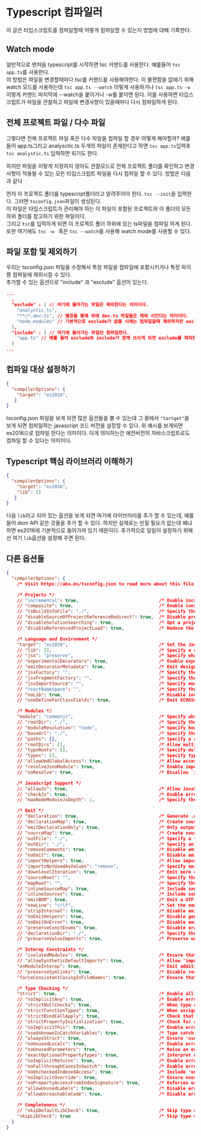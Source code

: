 # Typescript 컴파일러

이 글은 타입스크립트를 컴파일할때 어떻게 컴파일할 수 있는지 방법에 대해 기록한다.

## Watch mode

일반적으로 맨처음 typescript를 시작하면 tsc 커맨드를 사용한다. 예를들어 ```tsc app.ts```를 사용한다.    
이 방법은 파일을 변경할때마다 tsc를 커맨드를 사용해야한다. 이 불편함을 없애기 위해 watch 모드를 사용하는데 
```tsc app.ts --watch``` 이렇게 사용하거나 ```tsc app.ts -w``` 이렇게 커맨드 마지막에 --watch을 붙이거나 -w를 붙이면 된다. 
이를 사용하면 타입스크립트가 파일을 관찰하고 파일에 변경사항이 있을때마다 다시 컴파일하게 된다. 

## 전체 프로젝트 파일 / 다수 파일 

그렇다면 전체 프로젝트 파일 혹은 다수 파일을 컴파일 할 경우 어떻게 해야할까?
예를 들어 app.ts그리고 analysctic.ts 두개의 파일이 존재한다고 하면 ```tsc app.ts```입력후 ```tsc analystic.ts``` 입력하면 되기도 한다. 


하지만 파일을 이렇게 지정하지 않아도 관찰모드로 전체 프로젝트 폴더를 확인하고 변경사항이 적용될 수 있는 모든 타입스크립트 파일을 다시 컴파일 할 수 있다. 방법은 다음과 같다 


먼저 이 프로젝트 폴더를 typescript폴더라고 알려주어야 한다. ```tsc --init```을 입력한다. 그러면 ```tsconfig.json```파일이 생성된다.   
이 파일은 타입스크립트가 관리해야 하는 이 파일이 포함된 프로젝트와 이 폴더의 모든 하위 폴더를 참고하기 위한 파일이다.  
그리고 ```tsc```를 입력하게 되면 이 프로젝트 폴더 하위에 있는 ts파일을 컴파일 하게 된다.  
또한 여기에도 ```tsc -w ``` 혹은 ```tsc --watch```를 사용해 watch mode를 사용할 수 있다. 

## 파일 포함 및 제외하기 

우리는 tsconfig.json 파일을 수정해서 특정 파일을 컴파일에 포함시키거나 특정 파이릉 컴파일에 제외시킬 수 있다.   
추가할 수 있는 옵션으로 "include" 과 "exclude" 옵션이 있는다. 
```json
...
  ,
  "exclude" : [ // 여기에 들어가는 파일은 제외한다는 의미이다. 
    "analystic.ts", 
    "**/*.dev.ts", // 별칭을 통해 뒤에 dev.ts 파일들은 제외 시킨다는 의미이다. 
    "node_modules" // 기본적으로 exclude가 없을 시에는 컴파일할때 제외하지만 exclude가 옵션에 들어가게 되면 반드시 들어가야한다. 
  ],
  "include" : [ // 여기에 들어가는 파일만 컴파일한다. 
    "app.ts" // 예를 들어 exclude와 include가 함께 쓰이게 되면 exclude를 제외한 채 include를 컴파일 한다. 
  ]
...
```

## 컴파일 대상 설정하기

```json
{
  "compilerOptions": {
    "target": "es2016", 
   }
}
```
tsconfig.json 파일을 보게 되면 많은 옵션들을 볼 수 있는데 그 중에서 ```"tartget"```을 보게 되면 컴파일하는 javascript 코드 버전을 설정할 수 있다. 
위 예시를 보게되면 es2016으로 컴파일 한다는 의미이다. 이게 의미하는건 예전버전의 자바스크립트로도 컴파일 할 수 있다는 의미이다. 

## Typescript 핵심 라이브러리 이해하기 

```json
{
  "compilerOptions": {
    "target": "es2016", 
    "lib": []
   }
}
```
다음 ```lib```라고 되어 있는 옵션을 보게 되면 여기에 라이브러리를 추가 할 수 있는데, 예를들어 dom API 같은 것들을 추가 할 수 있다. 하지만 실제로는 만질 필요가 없는데 왜냐하면 es2016에 기본적으로 들어가져 있기 때문이다. 추가적으로 일일이 설정하기 위해선 여기 ```lib```옵션을 설정해 주면 된다. 

## 다른 옵션들 
```json
{
  "compilerOptions": {
    /* Visit https://aka.ms/tsconfig.json to read more about this file */

    /* Projects */
    // "incremental": true,                              /* Enable incremental compilation */
    // "composite": true,                                /* Enable constraints that allow a TypeScript project to be used with project references. */
    // "tsBuildInfoFile": "./",                          /* Specify the folder for .tsbuildinfo incremental compilation files. */
    // "disableSourceOfProjectReferenceRedirect": true,  /* Disable preferring source files instead of declaration files when referencing composite projects */
    // "disableSolutionSearching": true,                 /* Opt a project out of multi-project reference checking when editing. */
    // "disableReferencedProjectLoad": true,             /* Reduce the number of projects loaded automatically by TypeScript. */

    /* Language and Environment */
    "target": "es2016",                                  /* Set the JavaScript language version for emitted JavaScript and include compatible library declarations. */
    // "lib": [],                                        /* Specify a set of bundled library declaration files that describe the target runtime environment. */
    // "jsx": "preserve",                                /* Specify what JSX code is generated. */
    // "experimentalDecorators": true,                   /* Enable experimental support for TC39 stage 2 draft decorators. */
    // "emitDecoratorMetadata": true,                    /* Emit design-type metadata for decorated declarations in source files. */
    // "jsxFactory": "",                                 /* Specify the JSX factory function used when targeting React JSX emit, e.g. 'React.createElement' or 'h' */
    // "jsxFragmentFactory": "",                         /* Specify the JSX Fragment reference used for fragments when targeting React JSX emit e.g. 'React.Fragment' or 'Fragment'. */
    // "jsxImportSource": "",                            /* Specify module specifier used to import the JSX factory functions when using `jsx: react-jsx*`.` */
    // "reactNamespace": "",                             /* Specify the object invoked for `createElement`. This only applies when targeting `react` JSX emit. */
    // "noLib": true,                                    /* Disable including any library files, including the default lib.d.ts. */
    // "useDefineForClassFields": true,                  /* Emit ECMAScript-standard-compliant class fields. */

    /* Modules */
    "module": "commonjs",                                /* Specify what module code is generated. */
    // "rootDir": "./",                                  /* Specify the root folder within your source files. */ // 소스의 구체적인 파일루트를 정해줌
    // "moduleResolution": "node",                       /* Specify how TypeScript looks up a file from a given module specifier. */
    // "baseUrl": "./",                                  /* Specify the base directory to resolve non-relative module names. */
    // "paths": {},                                      /* Specify a set of entries that re-map imports to additional lookup locations. */
    // "rootDirs": [],                                   /* Allow multiple folders to be treated as one when resolving modules. */
    // "typeRoots": [],                                  /* Specify multiple folders that act like `./node_modules/@types`. */
    // "types": [],                                      /* Specify type package names to be included without being referenced in a source file. */
    // "allowUmdGlobalAccess": true,                     /* Allow accessing UMD globals from modules. */
    // "resolveJsonModule": true,                        /* Enable importing .json files */
    // "noResolve": true,                                /* Disallow `import`s, `require`s or `<reference>`s from expanding the number of files TypeScript should add to a project. */

    /* JavaScript Support */
    // "allowJs": true,                                  /* Allow JavaScript files to be a part of your program. Use the `checkJS` option to get errors from these files. */
    // "checkJs": true,                                  /* Enable error reporting in type-checked JavaScript files. */
    // "maxNodeModuleJsDepth": 1,                        /* Specify the maximum folder depth used for checking JavaScript files from `node_modules`. Only applicable with `allowJs`. */

    /* Emit */
    // "declaration": true,                              /* Generate .d.ts files from TypeScript and JavaScript files in your project. */
    // "declarationMap": true,                           /* Create sourcemaps for d.ts files. */
    // "emitDeclarationOnly": true,                      /* Only output d.ts files and not JavaScript files. */
    // "sourceMap": true,                                /* Create source map files for emitted JavaScript files. */ // 디버깅시 매우 좋음 웹에서 ts파일 확인가능
    // "outFile": "./",                                  /* Specify a file that bundles all outputs into one JavaScript file. If `declaration` is true, also designates a file that bundles all .d.ts output. */
    // "outDir": "./",                                   /* Specify an output folder for all emitted files. */ // 컴파일시 특정위치에 js파일을 만듬.
    // "removeComments": true,                           /* Disable emitting comments. */
    // "noEmit": true,                                   /* Disable emitting files from a compilation. */
    // "importHelpers": true,                            /* Allow importing helper functions from tslib once per project, instead of including them per-file. */
    // "importsNotUsedAsValues": "remove",               /* Specify emit/checking behavior for imports that are only used for types */
    // "downlevelIteration": true,                       /* Emit more compliant, but verbose and less performant JavaScript for iteration. */
    // "sourceRoot": "",                                 /* Specify the root path for debuggers to find the reference source code. */
    // "mapRoot": "",                                    /* Specify the location where debugger should locate map files instead of generated locations. */
    // "inlineSourceMap": true,                          /* Include sourcemap files inside the emitted JavaScript. */
    // "inlineSources": true,                            /* Include source code in the sourcemaps inside the emitted JavaScript. */
    // "emitBOM": true,                                  /* Emit a UTF-8 Byte Order Mark (BOM) in the beginning of output files. */
    // "newLine": "crlf",                                /* Set the newline character for emitting files. */
    // "stripInternal": true,                            /* Disable emitting declarations that have `@internal` in their JSDoc comments. */
    // "noEmitHelpers": true,                            /* Disable generating custom helper functions like `__extends` in compiled output. */
    // "noEmitOnError": true,                            /* Disable emitting files if any type checking errors are reported. */ //에러가 있을시 컴파일 하지 않음
    // "preserveConstEnums": true,                       /* Disable erasing `const enum` declarations in generated code. */
    // "declarationDir": "./",                           /* Specify the output directory for generated declaration files. */
    // "preserveValueImports": true,                     /* Preserve unused imported values in the JavaScript output that would otherwise be removed. */

    /* Interop Constraints */
    // "isolatedModules": true,                          /* Ensure that each file can be safely transpiled without relying on other imports. */
    // "allowSyntheticDefaultImports": true,             /* Allow 'import x from y' when a module doesn't have a default export. */
    "esModuleInterop": true,                             /* Emit additional JavaScript to ease support for importing CommonJS modules. This enables `allowSyntheticDefaultImports` for type compatibility. */
    // "preserveSymlinks": true,                         /* Disable resolving symlinks to their realpath. This correlates to the same flag in node. */
    "forceConsistentCasingInFileNames": true,            /* Ensure that casing is correct in imports. */

    /* Type Checking */
    "strict": true,                                      /* Enable all strict type-checking options. */
    // "noImplicitAny": true,                            /* Enable error reporting for expressions and declarations with an implied `any` type.. */
    // "strictNullChecks": true,                         /* When type checking, take into account `null` and `undefined`. */
    // "strictFunctionTypes": true,                      /* When assigning functions, check to ensure parameters and the return values are subtype-compatible. */
    // "strictBindCallApply": true,                      /* Check that the arguments for `bind`, `call`, and `apply` methods match the original function. */
    // "strictPropertyInitialization": true,             /* Check for class properties that are declared but not set in the constructor. */
    // "noImplicitThis": true,                           /* Enable error reporting when `this` is given the type `any`. */
    // "useUnknownInCatchVariables": true,               /* Type catch clause variables as 'unknown' instead of 'any'. */
    // "alwaysStrict": true,                             /* Ensure 'use strict' is always emitted. */
    // "noUnusedLocals": true,                           /* Enable error reporting when a local variables aren't read. */
    // "noUnusedParameters": true,                       /* Raise an error when a function parameter isn't read */
    // "exactOptionalPropertyTypes": true,               /* Interpret optional property types as written, rather than adding 'undefined'. */
    // "noImplicitReturns": true,                        /* Enable error reporting for codepaths that do not explicitly return in a function. */
    // "noFallthroughCasesInSwitch": true,               /* Enable error reporting for fallthrough cases in switch statements. */
    // "noUncheckedIndexedAccess": true,                 /* Include 'undefined' in index signature results */
    // "noImplicitOverride": true,                       /* Ensure overriding members in derived classes are marked with an override modifier. */
    // "noPropertyAccessFromIndexSignature": true,       /* Enforces using indexed accessors for keys declared using an indexed type */
    // "allowUnusedLabels": true,                        /* Disable error reporting for unused labels. */
    // "allowUnreachableCode": true,                     /* Disable error reporting for unreachable code. */

    /* Completeness */
    // "skipDefaultLibCheck": true,                      /* Skip type checking .d.ts files that are included with TypeScript. */
    "skipLibCheck": true                                 /* Skip type checking all .d.ts files. */
  }
}

```
